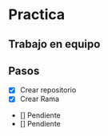 # Practica
## Trabajo en equipo

## Pasos
- [x] Crear repositorio 
- [x] Crear Rama
- [] Pendiente
- [] Pendiente


